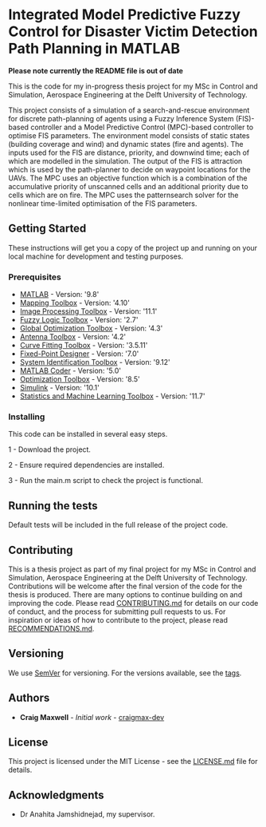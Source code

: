 # Integrated Model Predictive Fuzzy Control for Disaster Victim Detection Path Planning in MATLAB

**Please note currently the README file is out of date**

This is the code for my in-progress thesis project for my MSc in Control and Simulation, Aerospace Engineering at the Delft University of Technology.

<!-- :exclamation: This is a work in progress! :exclamation:
Please note that the code here is not complete. There currently may be various bugs and improvements that need to be made to the simulation. When the version of the code to be used in my thesis is complete, I will release it as a version in this repo.
 -->
 
This project consists of a simulation of a search-and-rescue environment for discrete path-planning of agents using a Fuzzy Inference System (FIS)-based controller and a Model Predictive Control (MPC)-based controller to optimise FIS parameters. 
The environment model consists of static states (building coverage and wind) and dynamic states (fire and agents). 
The inputs used for the FIS are distance, priority, and downwind time; each of which are modelled in the simulation. 
The output of the FIS is attraction which is used by the path-planner to decide on waypoint locations for the UAVs. 
The MPC uses an objective function which is a combination of the accumulative priority of unscanned cells and an additional priority due to cells which are on fire. 
The MPC uses the patternsearch solver for the nonlinear time-limited optimisation of the FIS parameters.

## Getting Started

These instructions will get you a copy of the project up and running on your local machine for development and testing purposes.

### Prerequisites

* [MATLAB](https://www.mathworks.com/products/matlab.html) - Version: '9.8'
* [Mapping Toolbox]() - Version: '4.10'
* [Image Processing Toolbox]() - Version: '11.1'
* [Fuzzy Logic Toolbox](https://www.mathworks.com/products/fuzzy-logic.html) - Version: '2.7'
* [Global Optimization Toolbox]() - Version: '4.3'
* [Antenna Toolbox]() - Version: '4.2'
* [Curve Fitting Toolbox]() - Version: '3.5.11'
* [Fixed-Point Designer]() - Version: '7.0'
* [System Identification Toolbox]() - Version: '9.12'
* [MATLAB Coder]() - Version: '5.0'
* [Optimization Toolbox](https://www.mathworks.com/products/optimization.html) - Version: '8.5'
* [Simulink]() - Version: '10.1'
* [Statistics and Machine Learning Toolbox]() - Version: '11.7'

### Installing

This code can be installed in several easy steps.

1 - Download the project.

2 - Ensure required dependencies are installed.

3 - Run the main.m script to check the project is functional.

## Running the tests

Default tests will be included in the full release of the project code.

## Contributing

This is a thesis project as part of my final project for my MSc in Control and Simulation, Aerospace Engineering at the Delft University of Technology. 
Contributions will be welcome after the final version of the code for the thesis is produced. There are many options to continue building on and improving the code. 
Please read [CONTRIBUTING.md](https://gist.github.com/craigmax-dev/contributing) for details on our code of conduct, and the process for submitting pull requests to us. 
For inspiration or ideas of how to contribute to the project, please read [RECOMMENDATIONS.md](RECOMMENDATIONS.md).

## Versioning

We use [SemVer](http://semver.org/) for versioning. For the versions available, see the [tags](https://github.com/craigmax-dev/Integrated-Model-Predictive-Fuzzy-Control-for-Disaster-Victim-Detection-Path-Planning-in-MATLAB/tags). 

## Authors

* **Craig Maxwell** - *Initial work* - [craigmax-dev](https://github.com/craigmax-dev)

## License

This project is licensed under the MIT License - see the [LICENSE.md](LICENSE.md) file for details.

## Acknowledgments

* Dr Anahita Jamshidnejad, my supervisor.
